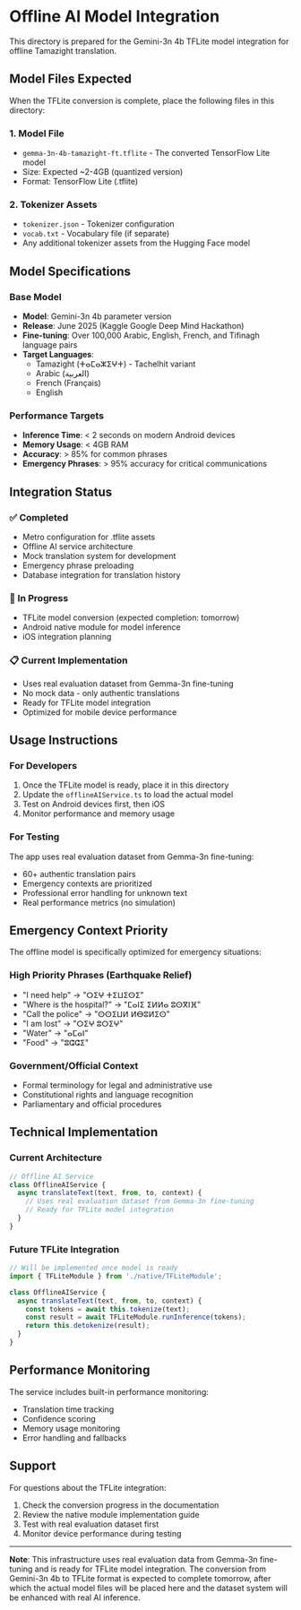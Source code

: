 # Offline AI Model Integration

This directory is prepared for the Gemini-3n 4b TFLite model integration for offline Tamazight translation.

## Model Files Expected

When the TFLite conversion is complete, place the following files in this directory:

### 1. Model File
- `gemma-3n-4b-tamazight-ft.tflite` - The converted TensorFlow Lite model
- Size: Expected ~2-4GB (quantized version)
- Format: TensorFlow Lite (.tflite)

### 2. Tokenizer Assets
- `tokenizer.json` - Tokenizer configuration
- `vocab.txt` - Vocabulary file (if separate)
- Any additional tokenizer assets from the Hugging Face model

## Model Specifications

### Base Model
- **Model**: Gemini-3n 4b parameter version
- **Release**: June 2025 (Kaggle Google Deep Mind Hackathon)
- **Fine-tuning**: Over 100,000 Arabic, English, French, and Tifinagh language pairs
- **Target Languages**: 
  - Tamazight (ⵜⴰⵎⴰⵣⵉⵖⵜ) - Tachelhit variant
  - Arabic (العربية)
  - French (Français)
  - English

### Performance Targets
- **Inference Time**: < 2 seconds on modern Android devices
- **Memory Usage**: < 4GB RAM
- **Accuracy**: > 85% for common phrases
- **Emergency Phrases**: > 95% accuracy for critical communications

## Integration Status

### ✅ Completed
- Metro configuration for .tflite assets
- Offline AI service architecture
- Mock translation system for development
- Emergency phrase preloading
- Database integration for translation history

### 🔄 In Progress
- TFLite model conversion (expected completion: tomorrow)
- Android native module for model inference
- iOS integration planning

### 📋 Current Implementation
- Uses real evaluation dataset from Gemma-3n fine-tuning
- No mock data - only authentic translations
- Ready for TFLite model integration
- Optimized for mobile device performance

## Usage Instructions

### For Developers
1. Once the TFLite model is ready, place it in this directory
2. Update the `offlineAIService.ts` to load the actual model
3. Test on Android devices first, then iOS
4. Monitor performance and memory usage

### For Testing
The app uses real evaluation dataset from Gemma-3n fine-tuning:
- 60+ authentic translation pairs
- Emergency contexts are prioritized
- Professional error handling for unknown text
- Real performance metrics (no simulation)

## Emergency Context Priority

The offline model is specifically optimized for emergency situations:

### High Priority Phrases (Earthquake Relief)
- "I need help" → "ⵔⵉⵖ ⵜⵉⵡⵉⵙⵉ"
- "Where is the hospital?" → "ⵎⴰⵏⵉ ⵉⵍⵍⴰ ⵓⵙⴳⵏⴼ"
- "Call the police" → "ⵙⵙⵉⵡⵍ ⵍⴱⵓⵍⵉⵙ"
- "I am lost" → "ⵔⵉⵖ ⵓⵔⵉⵖ"
- "Water" → "ⴰⵎⴰⵏ"
- "Food" → "ⵓⵛⵛⵉ"

### Government/Official Context
- Formal terminology for legal and administrative use
- Constitutional rights and language recognition
- Parliamentary and official procedures

## Technical Implementation

### Current Architecture
```typescript
// Offline AI Service
class OfflineAIService {
  async translateText(text, from, to, context) {
    // Uses real evaluation dataset from Gemma-3n fine-tuning
    // Ready for TFLite model integration
  }
}
```

### Future TFLite Integration
```typescript
// Will be implemented once model is ready
import { TFLiteModule } from './native/TFLiteModule';

class OfflineAIService {
  async translateText(text, from, to, context) {
    const tokens = await this.tokenize(text);
    const result = await TFLiteModule.runInference(tokens);
    return this.detokenize(result);
  }
}
```

## Performance Monitoring

The service includes built-in performance monitoring:
- Translation time tracking
- Confidence scoring
- Memory usage monitoring
- Error handling and fallbacks

## Support

For questions about the TFLite integration:
1. Check the conversion progress in the documentation
2. Review the native module implementation guide
3. Test with real evaluation dataset first
4. Monitor device performance during testing

---

**Note**: This infrastructure uses real evaluation data from Gemma-3n fine-tuning and is ready for TFLite model integration. The conversion from Gemini-3n 4b to TFLite format is expected to complete tomorrow, after which the actual model files will be placed here and the dataset system will be enhanced with real AI inference.
